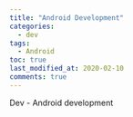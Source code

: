 ```yaml
---
title: "Android Development"
categories:
  - dev
tags:
  - Android
toc: true
last_modified_at: 2020-02-10
comments: true
---
```


Dev - Android development